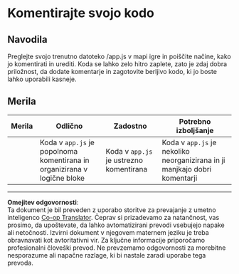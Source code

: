 <!--
CO_OP_TRANSLATOR_METADATA:
{
  "original_hash": "ccfcd8c2932761359fbaff3d6b01ace4",
  "translation_date": "2025-08-27T22:27:19+00:00",
  "source_file": "6-space-game/3-moving-elements-around/assignment.md",
  "language_code": "sl"
}
-->
# Komentirajte svojo kodo

## Navodila

Preglejte svojo trenutno datoteko /app.js v mapi igre in poiščite načine, kako jo komentirati in urediti. Koda se lahko zelo hitro zaplete, zato je zdaj dobra priložnost, da dodate komentarje in zagotovite berljivo kodo, ki jo boste lahko uporabili kasneje.

## Merila

| Merila   | Odlično                                                           | Zadostno                             | Potrebno izboljšanje                                           |
| -------- | ----------------------------------------------------------------- | ------------------------------------ | -------------------------------------------------------------- |
|          | Koda v `app.js` je popolnoma komentirana in organizirana v logične bloke | Koda v `app.js` je ustrezno komentirana | Koda v `app.js` je nekoliko neorganizirana in ji manjkajo dobri komentarji |

---

**Omejitev odgovornosti**:  
Ta dokument je bil preveden z uporabo storitve za prevajanje z umetno inteligenco [Co-op Translator](https://github.com/Azure/co-op-translator). Čeprav si prizadevamo za natančnost, vas prosimo, da upoštevate, da lahko avtomatizirani prevodi vsebujejo napake ali netočnosti. Izvirni dokument v njegovem maternem jeziku je treba obravnavati kot avtoritativni vir. Za ključne informacije priporočamo profesionalni človeški prevod. Ne prevzemamo odgovornosti za morebitne nesporazume ali napačne razlage, ki bi nastale zaradi uporabe tega prevoda.